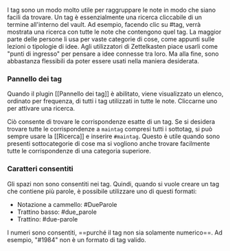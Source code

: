 I tag sono un modo molto utile per raggruppare le note in modo che siano facili da trovare. Un tag è essenzialmente una ricerca cliccabile di un termine all'interno del vault. Ad esempio, facendo clic su #tag, verrà mostrata una ricerca con tutte le note che contengono quel tag. La maggior parte delle persone li usa per vaste categorie di cose, come appunti sulle lezioni o tipologie di idee. Agli utilizzatori di Zettelkasten piace usarli come "punti di ingresso" per pensare a idee connesse tra loro. Ma alla fine, sono abbastanza flessibili da poter essere usati nella maniera desiderata.

### Pannello dei tag

Quando il plugin [[Pannello dei tag]] è abilitato, viene visualizzato un elenco, ordinato per frequenza, di tutti i tag utilizzati in tutte le note. Cliccarne uno per attivare una ricerca.

Ciò consente di trovare le corrispondenze esatte di un tag. Se si desidera trovare tutte le corrispondenze a `maintag` compresi tutti i sottotag, si può sempre usare la [[Ricerca]] e inserire `#maintag`. Questo è utile quando sono presenti sottocategorie di cose ma si vogliono anche trovare facilmente tutte le corrispondenze di una categoria superiore.

### Caratteri consentiti

Gli spazi non sono consentiti nei tag. Quindi, quando si vuole creare un tag che contiene più parole, è possibile utilizzare uno di questi formati:

- Notazione a cammello: #DueParole
- Trattino basso: #due_parole
- Trattino: #due-parole

I numeri sono consentiti, ==purché il tag non sia solamente numerico==. Ad esempio, "#1984" non è un formato di tag valido.